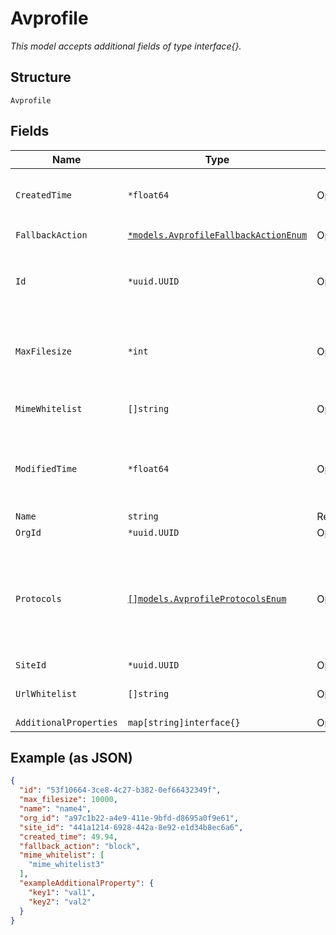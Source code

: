 
# Avprofile

*This model accepts additional fields of type interface{}.*

## Structure

`Avprofile`

## Fields

| Name | Type | Tags | Description |
|  --- | --- | --- | --- |
| `CreatedTime` | `*float64` | Optional | When the object has been created, in epoch |
| `FallbackAction` | [`*models.AvprofileFallbackActionEnum`](../../doc/models/avprofile-fallback-action-enum.md) | Optional | enum: `block`, `permit` |
| `Id` | `*uuid.UUID` | Optional | Unique ID of the object instance in the Mist Organnization |
| `MaxFilesize` | `*int` | Optional | In KB<br>**Default**: `10000`<br>**Constraints**: `>= 20`, `<= 40000` |
| `MimeWhitelist` | `[]string` | Optional | **Constraints**: *Unique Items Required* |
| `ModifiedTime` | `*float64` | Optional | When the object has been modified for the last time, in epoch |
| `Name` | `string` | Required | - |
| `OrgId` | `*uuid.UUID` | Optional | - |
| `Protocols` | [`[]models.AvprofileProtocolsEnum`](../../doc/models/avprofile-protocols-enum.md) | Optional | List of protocols to monitor. enum: `ftp`, `http`, `imap`, `pop3`, `smtp`<br>**Constraints**: *Minimum Items*: `1` |
| `SiteId` | `*uuid.UUID` | Optional | - |
| `UrlWhitelist` | `[]string` | Optional | **Constraints**: *Unique Items Required* |
| `AdditionalProperties` | `map[string]interface{}` | Optional | - |

## Example (as JSON)

```json
{
  "id": "53f10664-3ce8-4c27-b382-0ef66432349f",
  "max_filesize": 10000,
  "name": "name4",
  "org_id": "a97c1b22-a4e9-411e-9bfd-d8695a0f9e61",
  "site_id": "441a1214-6928-442a-8e92-e1d34b8ec6a6",
  "created_time": 49.94,
  "fallback_action": "block",
  "mime_whitelist": [
    "mime_whitelist3"
  ],
  "exampleAdditionalProperty": {
    "key1": "val1",
    "key2": "val2"
  }
}
```


